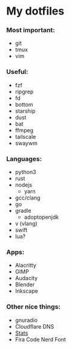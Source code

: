 # My dotfiles

### Most important:
- git
- tmux
- vim

### Useful:
- fzf
- ripgrep
- fd
- bottom
- starship
- dust
- bat
- ffmpeg
- tailscale
- swaywm

### Languages:
- python3
- rust
- nodejs
  - yarn
- gcc/clang
- go
- gradle
  - adoptopenjdk
- v (vlang)
- swift
- lua?

### Apps:
- Alacritty
- GIMP
- Audacity
- Blender
- Inkscape

### Other nice things:
- gnuradio
- Cloudflare DNS
- [Stats](https://github.com/exelban/stats.git)
- Fira Code Nerd Font
